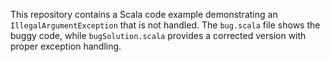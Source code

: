 This repository contains a Scala code example demonstrating an `IllegalArgumentException` that is not handled. The `bug.scala` file shows the buggy code, while `bugSolution.scala` provides a corrected version with proper exception handling.